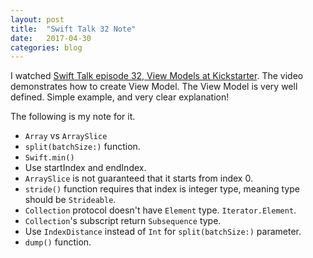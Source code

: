 ```yaml
---
layout: post
title:  "Swift Talk 32 Note"
date:   2017-04-30
categories: blog
---
```


I watched [Swift Talk episode 32, View Models at Kickstarter][1]. The video demonstrates how to create View Model. The View Model is very well defined. Simple example, and very clear explanation!

The following is my note for it.

- `Array` vs `ArraySlice`
- `split(batchSize:)` function.
- `Swift.min()`
- Use startIndex and endIndex.
- `ArraySlice` is not guaranteed that it starts from index 0.
- `stride()` function requires that index is integer type, meaning type should be `Strideable`.
- `Collection` protocol doesn't have `Element` type. `Iterator.Element`.
- `Collection`'s subscript return `Subsequence` type.
- Use `IndexDistance` instead of `Int` for `split(batchSize:)` parameter.
- `dump()` function.

[1]: https://talk.objc.io/episodes/S01E47-view-models-at-kickstarter

